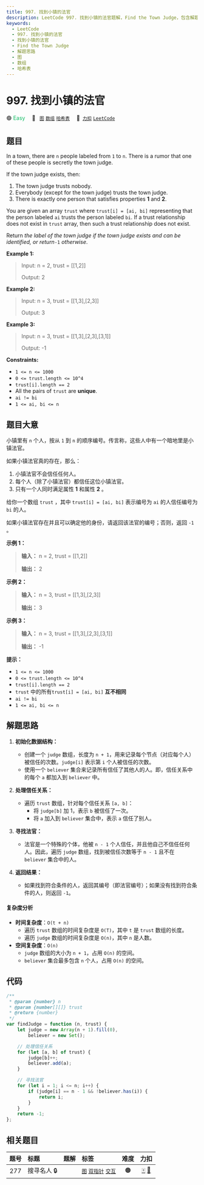 ```yaml
---
title: 997. 找到小镇的法官
description: LeetCode 997. 找到小镇的法官题解，Find the Town Judge，包含解题思路、复杂度分析以及完整的 JavaScript 代码实现。
keywords:
  - LeetCode
  - 997. 找到小镇的法官
  - 找到小镇的法官
  - Find the Town Judge
  - 解题思路
  - 图
  - 数组
  - 哈希表
---
```


# 997. 找到小镇的法官

🟢 <font color=#15bd66>Easy</font>&emsp; 🔖&ensp; [`图`](/tag/graph.md) [`数组`](/tag/array.md) [`哈希表`](/tag/hash-table.md)&emsp; 🔗&ensp;[`力扣`](https://leetcode.cn/problems/find-the-town-judge) [`LeetCode`](https://leetcode.com/problems/find-the-town-judge)

## 题目

In a town, there are `n` people labeled from `1` to `n`. There is a rumor that
one of these people is secretly the town judge.

If the town judge exists, then:

1. The town judge trusts nobody.
2. Everybody (except for the town judge) trusts the town judge.
3. There is exactly one person that satisfies properties **1** and **2**.

You are given an array `trust` where `trust[i] = [ai, bi]` representing that
the person labeled `ai` trusts the person labeled `bi`. If a trust
relationship does not exist in `trust` array, then such a trust relationship
does not exist.

Return _the label of the town judge if the town judge exists and can be
identified, or return_`-1` _otherwise_.

**Example 1:**

> Input: n = 2, trust = [[1,2]]
>
> Output: 2

**Example 2:**

> Input: n = 3, trust = [[1,3],[2,3]]
>
> Output: 3

**Example 3:**

> Input: n = 3, trust = [[1,3],[2,3],[3,1]]
>
> Output: -1

**Constraints:**

- `1 <= n <= 1000`
- `0 <= trust.length <= 10^4`
- `trust[i].length == 2`
- All the pairs of `trust` are **unique**.
- `ai != bi`
- `1 <= ai, bi <= n`

## 题目大意

小镇里有 `n` 个人，按从 `1` 到 `n` 的顺序编号。传言称，这些人中有一个暗地里是小镇法官。

如果小镇法官真的存在，那么：

1. 小镇法官不会信任任何人。
2. 每个人（除了小镇法官）都信任这位小镇法官。
3. 只有一个人同时满足属性 **1** 和属性 **2** 。

给你一个数组 `trust` ，其中 `trust[i] = [ai, bi]` 表示编号为 `ai` 的人信任编号为 `bi` 的人。

如果小镇法官存在并且可以确定他的身份，请返回该法官的编号；否则，返回 `-1` 。

**示例 1：**

> **输入：** n = 2, trust = [[1,2]]
>
> **输出：** 2

**示例 2：**

> **输入：** n = 3, trust = [[1,3],[2,3]]
>
> **输出：** 3

**示例 3：**

> **输入：** n = 3, trust = [[1,3],[2,3],[3,1]]
>
> **输出：** -1

**提示：**

- `1 <= n <= 1000`
- `0 <= trust.length <= 10^4`
- `trust[i].length == 2`
- `trust` 中的所有`trust[i] = [ai, bi]` **互不相同**
- `ai != bi`
- `1 <= ai, bi <= n`

## 解题思路

1. **初始化数据结构：**

   - 创建一个 `judge` 数组，长度为 `n + 1`，用来记录每个节点（对应每个人）被信任的次数。`judge[i]` 表示第 `i` 个人被信任的次数。
   - 使用一个 `believer` 集合来记录所有信任了其他人的人。即，信任关系中的每个 `a` 都加入到 `believer` 中。

2. **处理信任关系：**

   - 遍历 `trust` 数组，针对每个信任关系 `[a, b]`：
     - 将 `judge[b]` 加 1，表示 `b` 被信任了一次。
     - 将 `a` 加入到 `believer` 集合中，表示 `a` 信任了别人。

3. **寻找法官：**
   - 法官是一个特殊的个体，他被 `n - 1` 个人信任，并且他自己不信任任何人。因此，遍历 `judge` 数组，找到被信任次数等于 `n - 1` 且不在 `believer` 集合中的人。
4. **返回结果：**
   - 如果找到符合条件的人，返回其编号（即法官编号）；如果没有找到符合条件的人，则返回 `-1`。

#### 复杂度分析

- **时间复杂度**：`O(t + n)`
  - 遍历 `trust` 数组的时间复杂度是 `O(T)`，其中 `t` 是 `trust` 数组的长度。
  - 遍历 `judge` 数组的时间复杂度是 `O(n)`，其中 `n` 是人数。
- **空间复杂度**：`O(n)`
  - `judge` 数组的大小为 `n + 1`，占用 `O(n)` 的空间。
  - `believer` 集合最多包含 `n` 个人，占用 `O(n)` 的空间。

## 代码

```javascript
/**
 * @param {number} n
 * @param {number[][]} trust
 * @return {number}
 */
var findJudge = function (n, trust) {
	let judge = new Array(n + 1).fill(0),
		believer = new Set();

	// 处理信任关系
	for (let [a, b] of trust) {
		judge[b]++;
		believer.add(a);
	}

	// 寻找法官
	for (let i = 1; i <= n; i++) {
		if (judge[i] == n - 1 && !believer.has(i)) {
			return i;
		}
	}
	return -1;
};
```

## 相关题目

<!-- prettier-ignore -->
| 题号 | 标题 | 题解 | 标签 | 难度 | 力扣 |
| :------: | :------ | :------: | :------ | :------: | :------: |
| 277 | 搜寻名人 🔒 |  |  [`图`](/tag/graph.md) [`双指针`](/tag/two-pointers.md) [`交互`](/tag/interactive.md) | 🟠 | [🀄️](https://leetcode.cn/problems/find-the-celebrity) [🔗](https://leetcode.com/problems/find-the-celebrity) |